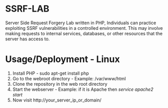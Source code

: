 # SSRF-LAB
Server Side Request Forgery Lab written in PHP, Individuals can practice exploiting SSRF vulnerabilities in a controlled environment. This may involve making requests to internal services, databases, or other resources that the server has access to.

# Usage/Deployment - Linux
1. Install PHP - sudo apt-get install php
2. Go to the webroot directory - Example: /var/www/html
3. Clone the repository in the web root directory
4. Start the webserver - Example: if it is Apache then *service apache2 start*
5. Now visit http://your_server_ip_or_domain/
